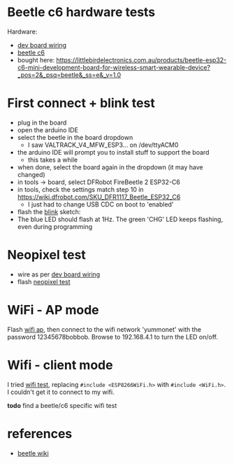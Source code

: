 # Beetle c6 hardware tests

Hardware:
- [dev board wiring](./beetle_dev_board.md)
- [beetle c6](https://wiki.dfrobot.com/SKU_DFR1117_Beetle_ESP32_C6)
- bought here: https://littlebirdelectronics.com.au/products/beetle-esp32-c6-mini-development-board-for-wireless-smart-wearable-device?_pos=2&_psq=beetle&_ss=e&_v=1.0

# First connect + blink test
- plug in the board
- open the arduino IDE
- select the beetle in the board dropdown
    - I saw VALTRACK_V4_MFW_ESP3... on /dev/ttyACM0
- the arduino IDE will prompt you to install stuff to support the board
    - this takes a while
- when done, select the board again in the dropdown (it may have changed)
- in tools -> board, select DFRobot FireBeetle 2 ESP32-C6
- in tools, check the settings match step 10 in https://wiki.dfrobot.com/SKU_DFR1117_Beetle_ESP32_C6
    - I just had to change USB CDC on boot to 'enabled'
- flash the [blink](./blink.ino) sketch:
- The blue LED should flash at 1Hz. The green 'CHG' LED keeps flashing, even
  during programming

# Neopixel test
- wire as per [dev board wiring](./beetle_dev_board.md)
- flash [neopixel test](./neopixel_test.ino)

# WiFi - AP mode
Flash [wifi ap](./wifi_ap.ino), then connect to the wifi network 'yummonet'
with the password 12345678bobbob. Browse to 192.168.4.1 to turn the LED on/off.

# Wifi - client mode
I tried [wifi test](../nodemcu/wifi_test.ino), replacing `#include <ESP8266WiFi.h>`
with `#include <WiFi.h>`. I couldn't get it to connect to my wifi.

**todo** find a beetle/c6 specific wifi test


# references
- [beetle wiki](https://wiki.dfrobot.com/SKU_DFR1117_Beetle_ESP32_C6)
